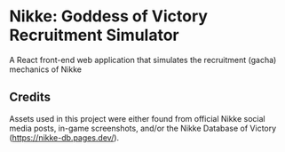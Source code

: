 # Nikke: Goddess of Victory Recruitment Simulator
A React front-end web application that simulates the recruitment (gacha) mechanics of Nikke

## Credits
Assets used in this project were either found from official Nikke social media posts, in-game screenshots, and/or the Nikke Database of Victory (https://nikke-db.pages.dev/).  
